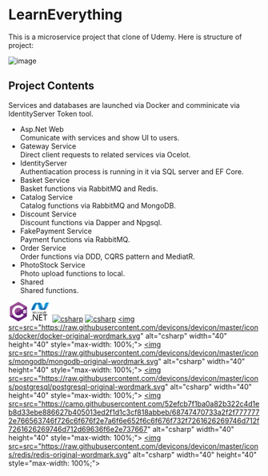 # LearnEverything
This is a microservice project that clone of Udemy. Here is structure of project:

![image](https://user-images.githubusercontent.com/72551126/211204842-23cd0b0f-48d3-46d9-b93c-4a632735f78e.png)

## Project Contents

Services and databases are launched via Docker and comminicate via IdentityServer Token tool.

<ul>
<li>
Asp.Net Web
</li>
Comunicate with services and show UI to users.

<li>
Gateway Service
</li>
Direct client requests to related services via Ocelot.

<li>
IdentityServer
  </li>
Authentiacation process is running in it via SQL server and EF Core.

<li>
Basket Service
  </li>
Basket functions via RabbitMQ and Redis.

<li>
Catalog Service
  </li>
Catalog functions via RabbitMQ and MongoDB.

<li>
Discount Service
  </li>
Discount functions via Dapper and Npgsql.

<li>
FakePayment Service
  </li>
Payment functions via RabbitMQ.

<li>
Order Service
  </li>
Order functions via DDD, CQRS pattern and MediatR.

<li>
PhotoStock Service
  </li>
Photo upload functions to local.

<li>
Shared
  </li>
Shared functions.
  
</ul>

<a href="https://www.w3schools.com/cs/index.php" rel="nofollow"> <img src="https://raw.githubusercontent.com/devicons/devicon/master/icons/csharp/csharp-original.svg" alt="csharp" width="40" height="40" style="max-width: 100%;"></a>
<a href="https://dotnet.microsoft.com/en-us/" rel="nofollow"> <img src="https://raw.githubusercontent.com/devicons/devicon/master/icons/dot-net/dot-net-original-wordmark.svg" alt="csharp" width="40" height="40" style="max-width: 100%;"></a>
<a href="https://www.javascript.com/" rel="nofollow"> <img src="https://user-images.githubusercontent.com/25181517/117447155-6a868a00-af3d-11eb-9cfe-245df15c9f3f.png" alt="csharp" width="40" height="40" style="max-width: 100%;"></a>
<a href="https://openlayers.org/" rel="nofollow"> <img src="https://user-images.githubusercontent.com/72551126/211200225-2c0ef133-4f93-4479-9840-25479dd4e5cc.png" alt="csharp" width="40" height="40" style="max-width: 100%;"></a>
<a href="https://www.docker.com/" rel="nofollow"> <img src=src="https://raw.githubusercontent.com/devicons/devicon/master/icons/docker/docker-original-wordmark.svg" alt="csharp" width="40" height="40" style="max-width: 100%;">
<a href="https://www.mongodb.com/" rel="nofollow"> <img src=src="https://raw.githubusercontent.com/devicons/devicon/master/icons/mongodb/mongodb-original-wordmark.svg" alt="csharp" width="40" height="40" style="max-width: 100%;">
<a href="https://www.postgresql.org/" rel="nofollow"> <img src=src="https://raw.githubusercontent.com/devicons/devicon/master/icons/postgresql/postgresql-original-wordmark.svg" alt="csharp" width="40" height="40" style="max-width: 100%;">
<a href="https://www.rabbitmq.com/" rel="nofollow"> <img src=src="https://camo.githubusercontent.com/52efcb7f1ba0a82b322c4d1eb8d33ebe886627b405013ed2f1d1c3cf818abbeb/68747470733a2f2f7777772e766563746f726c6f676f2e7a6f6e652f6c6f676f732f7261626269746d712f7261626269746d712d69636f6e2e737667" alt="csharp" width="40" height="40" style="max-width: 100%;">
<a href="https://redis.io/" rel="nofollow"> <img src=src="https://raw.githubusercontent.com/devicons/devicon/master/icons/redis/redis-original-wordmark.svg" alt="csharp" width="40" height="40" style="max-width: 100%;">
